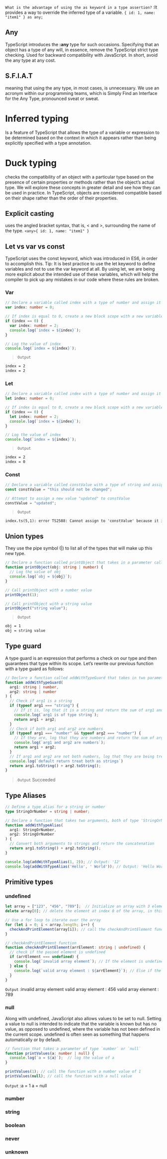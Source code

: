 
`What is the advantage of using the as keyword in a type assertion?`
    :It provides a way to override the inferred type of a variable. `{ id: 1, name: "item1" } as any;`

## Any
TypeScript introduces the **:any** type for such occasions. Specifying that an object has a type of any will, in essence, remove the TypeScript strict type checking. Used for backward compatibility with JavaScript. In short, avoid the any type at any cost.

## S.F.I.A.T
meaning that using the any type, in most cases, is unnecessary. We use an acronym within our programming teams, which is Simply Find an Interface for the Any Type, pronounced sveat or sweat.

# Inferred typing
Is a feature of TypeScript that allows the type of a variable or expression to be determined based on the context in which it appears rather than being explicitly specified with a type annotation.

# Duck typing
checks the compatibility of an object with a particular type based on the presence of certain properties or methods rather than the object’s actual type.
We will explore these concepts in greater detail and see how they can be used in practice.  In TypeScript, objects are considered compatible based on their shape rather than the order of their properties.

## Explicit casting
uses the angled bracket syntax, that is, < and >, surrounding the name of the type.  `<any>{ id: 1, name: "item1" }`

## Let vs var vs const
TypeScript uses the const keyword, which was introduced in ES6, in order to accomplish this.
Tip: It is best practice to use the let keyword to define variables and not to use the var keyword at all. By using let, we are being more explicit about the intended use of these variables, which will help the compiler to pick up any mistakes in our code where these rules are broken.

### Var
```TypeScript
// Declare a variable called index with a type of number and assign it the value 0
var index: number = 0;

// If index is equal to 0, create a new block scope with a new variable also called index, but with a type of number and value of 2, and log its value
if (index == 0) {
  var index: number = 2;
  console.log(`index = ${index}`);
}

// Log the value of index
console.log(`index = ${index}`);

```

> `Output`

```md
index = 2
index = 2
```

### Let

```TypeScript
// Declare a variable called index with a type of number and assign it the value 0
let index: number = 0;

// If index is equal to 0, create a new block scope with a new variable also called index, but with a type of number and value of 2, and log its value
if (index == 0) {
  let index: number = 2;
  console.log(`index = ${index}`);
}

// Log the value of index
console.log(`index = ${index}`);

```

> `Output`

```md
index = 2
index = 0
```

### Const

```TypeScript
// Declare a variable called constValue with a type of string and assign it the value "this should not be changed"
const constValue = "this should not be changed";

// Attempt to assign a new value "updated" to constValue
constValue = "updated";

```

> `Output`

```md
index.ts(5,1): error TS2588: Cannot assign to 'constValue' because it is a constant.
```

## Union types
They use the pipe symbol (|) to list all of the types that will make up this new type.

```TypeScript
// Declare a function called printObject that takes in a parameter called obj with a type of string or number
function printObject(obj: string | number) {
  // Log the value of obj
  console.log(`obj = ${obj}`);
}

// Call printObject with a number value
printObject(1);

// Call printObject with a string value
printObject("string value");

```

> `Output`

```md
obj = 1
obj = string value
```

## Type guard
A type guard is an expression that performs a check on our type and then guarantees that type within its scope. Let’s rewrite our previous function with a type guard as follows:

```ts
// Declare a function called addWithTypeGuard that takes in two parameters, arg1 and arg2, with types of string or number
function addWithTypeGuard(
  arg1: string | number,
  arg2: string | number
) {
  // Check if arg1 is a string
  if (typeof arg1 === "string") {
    // If it is, log that it is a string and return the sum of arg1 and arg2 as a string
    console.log(`arg1 is of type string`);
    return arg1 + arg2;
  }
  // Check if both arg1 and arg2 are numbers
  if (typeof arg1 === "number" && typeof arg2 === "number") {
    // If they are, log that they are numbers and return the sum of arg1 and arg2 as a number
    console.log(`arg1 and arg2 are numbers`);
    return arg1 + arg2;
  }
  // If arg1 and arg2 are not both numbers, log that they are being treated as strings and return their concatenation as a string
  console.log(`default return treat both as strings`)
  return arg1.toString() + arg2.toString();
}

```

> `Output` Succeeded

## Type Aliases

```TypeScript
// Define a type alias for a string or number
type StringOrNumber = string | number;

// Declare a function that takes two arguments, both of type 'StringOrNumber'
function addWithTypeAlias(
  arg1: StringOrNumber,
  arg2: StringOrNumber
) {
  // Convert both arguments to strings and return the concatenation
  return arg1.toString() + arg2.toString();
}

console.log(addWithTypeAlias(1, 2)); // Output: '12'
console.log(addWithTypeAlias('Hello', ' World')); // Output: 'Hello World'

```

## Primitive types

### undefined

```TypeScript
let array = ["123", "456", "789"];  // Initialize an array with 3 elements, "123", "456", and "789"
delete array[0]; // delete the element at index 0 of the array, in this case "123". Using delete leaves a hole in the index and can cause unexpected behavior in many situations. 

// Use a for loop to iterate over the array
for (let i = 0; i < array.length; i++) {
  checkAndPrintElement(array[i]); // call the checkAndPrintElement function with the current element of the array as a parameter
}

// checkAndPrintElement function 
function checkAndPrintElement(arrElement: string | undefined) {
  // check if the passed element is undefined
  if (arrElement === undefined) {
    console.log(`invalid array element`); // If the element is undefined, log the message "invalid array element"
  } else {
    console.log(`valid array element : ${arrElement}`); // Else if the element is defined, log the message "valid array element: " and the element
  }
}
```

`Output`
    :invalid array element
valid array element : 456
valid array element : 789

### null
Along with undefined, JavaScript also allows values to be set to null. Setting a value to null is intended to indicate that the variable is known but has no value, as opposed to undefined, where the variable has not been defined in the current scope.  undefined is often seen as something that happens automatically or by default.

```TypeScript
// function that takes a parameter of type `number` or `null`
function printValues(a: number | null) {
  console.log(`a = ${a}`);  // log the value of a
}

printValues(1); // call the function with a number value of 1
printValues(null); // call the function with a null value

```

`Output`
    :a = 1
a = null

### number
### string
### boolean
### never
### unknown



